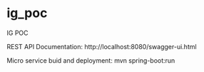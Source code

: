 # ig_poc
IG POC

REST API Documentation: http://localhost:8080/swagger-ui.html

Micro service buid and deployment: mvn spring-boot:run
